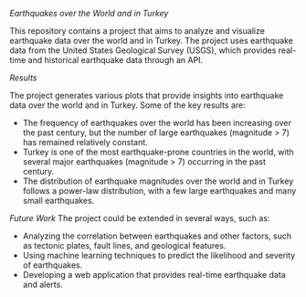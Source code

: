 *Earthquakes over the World and in Turkey*

This repository contains a project that aims to analyze and visualize earthquake data over the world and in Turkey. The project uses earthquake data from the United States Geological Survey (USGS), which provides real-time and historical earthquake data through an API.

*Results*

The project generates various plots that provide insights into earthquake data over the world and in Turkey. Some of the key results are:

* The frequency of earthquakes over the world has been increasing over the past century, but the number of large earthquakes (magnitude > 7) has remained relatively constant.
* Turkey is one of the most earthquake-prone countries in the world, with several major earthquakes (magnitude > 7) occurring in the past century.
* The distribution of earthquake magnitudes over the world and in Turkey follows a power-law distribution, with a few large earthquakes and many small earthquakes.


*Future Work*
The project could be extended in several ways, such as:
* Analyzing the correlation between earthquakes and other factors, such as tectonic plates, fault lines, and geological features.
* Using machine learning techniques to predict the likelihood and severity of earthquakes.
* Developing a web application that provides real-time earthquake data and alerts.
 
